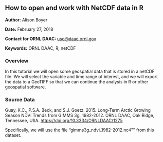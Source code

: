 <h2>How to open and work with NetCDF data in R</h2>

<b>Author:</b> Alison Boyer

<b>Date:</b> February 27, 2018 

<b>Contact for ORNL DAAC:</b> uso@daac.ornl.gov


<b>Keywords:</b> ORNL DAAC, R, netCDF

<h3>Overview</h3>
In this tutorial we will open some geospatial data that is stored in a netCDF file. We will select the variable and time range of interest, and we will export the data to a GeoTIFF so that we can continue the analysis in R or other geospatial software.

<h3>Source Data</h3>
Guay, K.C., P.S.A. Beck, and S.J. Goetz. 2015. Long-Term Arctic Growing Season NDVI Trends from GIMMS 3g, 1982-2012. ORNL DAAC, Oak Ridge, Tennessee, USA. <a href="https://doi.org/10.3334/ORNLDAAC/1275">https://doi.org/10.3334/ORNLDAAC/1275</a>

Specifically, we will use the file “gimms3g_ndvi_1982-2012.nc4”" from this dataset. 
